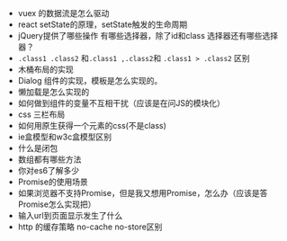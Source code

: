 - vuex 的数据流是怎么驱动
- react setState的原理，setState触发的生命周期
- jQuery提供了哪些操作 有哪些选择器，除了id和class 选择器还有哪些选择器？
- `.class1 .class2` 和`.class1 ,.class2`和 `.class1 > .class2` 区别
- 木桶布局的实现
- Dialog 组件的实现，模板是怎么实现的。
- 懒加载是怎么实现的
- 如何做到组件的变量不互相干扰（应该是在问JS的模块化）
- css 三栏布局
- 如何用原生获得一个元素的css(不是class)
- ie盒模型和w3c盒模型区别
- 什么是闭包
- 数组都有哪些方法 
- 你对es6了解多少
- Promise的使用场景
- 如果浏览器不支持Promise，但是我又想用Promise，怎么办（应该是答Promise怎么实现把）
- 输入url到页面显示发生了什么
- http 的缓存策略 no-cache no-store区别